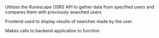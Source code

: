 Utilizes the Runescape OSRS API to gather data from specified users and compares them with previously searched users

Frontend used to display results of searches made by the user.

Makes calls to backend application to function
